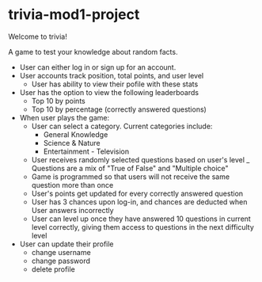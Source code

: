 # trivia-mod1-project

Welcome to trivia!

A game to test your knowledge about random facts.

- User can either log in or sign up for an account. 
- User accounts track position, total points, and user level
    - User has ability to view their pofile with these stats
- User has the option to view the following leaderboards
    - Top 10 by points
    - Top 10 by percentage (correctly answered questions)
- When user plays the game:
    - User can select a category. Current categories include:
        - General Knowledge
        - Science & Nature
        - Entertainment - Television
    - User receives randomly selected questions based on user's level
    _ Questions are a mix of "True of False" and "Multiple choice" 
    - Game is programmed so that users will not receive the same question more than once
    - User's points get updated for every correctly answered question
    - User has 3 chances upon log-in, and chances are deducted when User answers incorrectly
    - User can level up once they have answered 10 questions in current level correctly, giving them access to questions in the next difficulty level
- User can update their profile
    - change username
    - change password
    - delete profile
    
